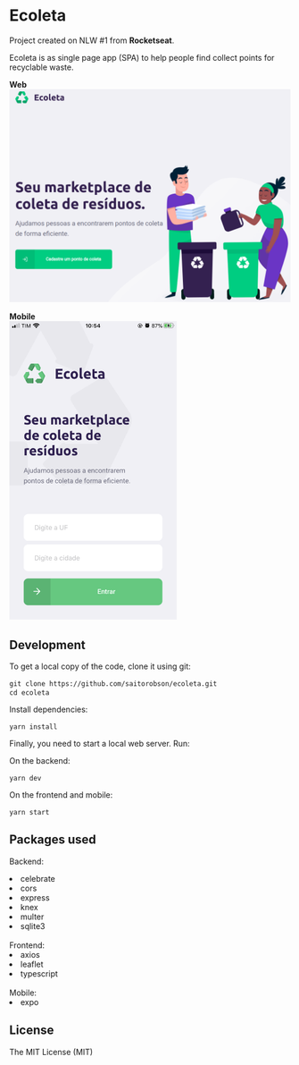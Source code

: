 # Ecoleta
Project created on NLW #1 from <strong>Rocketseat</strong>.

Ecoleta is as single page app (SPA) to help people find collect points for recyclable waste.

<strong>Web</strong><br />
<img src="/screenshots/web01.png" alt="drawing" width="600" />

<strong>Mobile</strong><br />
<img src="/screenshots/mobile01.PNG" alt="drawing" width="300" />

## Development

To get a local copy of the code, clone it using git:

```shell
git clone https://github.com/saitorobson/ecoleta.git
cd ecoleta
```

Install dependencies:

```shell
yarn install
```

Finally, you need to start a local web server. Run:

On the backend:

```shell
yarn dev
```

On the frontend and mobile:

```shell
yarn start
```

## Packages used

Backend:
<li>celebrate</li>
<li>cors</li>
<li>express</li>
<li>knex</li>
<li>multer</li>
<li>sqlite3</li>
<br />
Frontend:
<li>axios</li>
<li>leaflet</li>
<li>typescript</li>
<br />
Mobile:
<li>expo</li>

## License
 
The MIT License (MIT)
